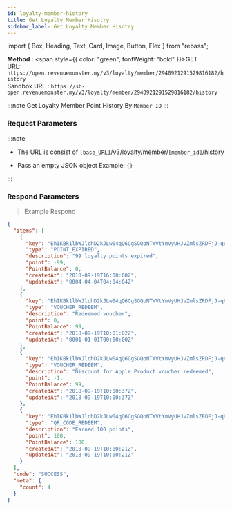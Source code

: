 ```yaml
---
id: loyalty-member-history
title: Get Loyalty Member Hisotry
sidebar_label: Get Loyalty Member Hisotry
---
```


import { Box, Heading, Text, Card, Image, Button, Flex } from "rebass";

**Method :** <span style={{ color: "green", fontWeight: "bold" }}>GET</span><br/>
URL: `https://open.revenuemonster.my/v3/loyalty/member/2940921291529816182/history`<br/>
Sandbox URL : `https://sb-open.revenuemonster.my/v3/loyalty/member/2940921291529816182/history`

:::note
Get Loyalty Member Point History By `Member ID`
:::

### Request Parameters

:::note

- The URL is consist of `[base_URL]`/v3/loyalty/member/`[member_id]`/history

- Pass an empty JSON object Example: `{}`

:::

### Respond Parameters

> Example Respond

```json
{
  "items": [
    {
      "key": "EhIKBk1lbWJlchD2kJLw04qQ6CgSGQoNTWVtYmVyUHJvZmlsZRDFjJ-q6rzOxi8SGgoOTG95YWx0eUhpc3RvcnkQs7zyjL79rLIh",
      "type": "POINT_EXPIRED",
      "description": "99 loyalty points expired",
      "point": -99,
      "PointBalance": 0,
      "createdAt": "2018-09-19T16:00:00Z",
      "updatedAt": "0004-04-04T04:04:04Z"
    },
    {
      "key": "EhIKBk1lbWJlchD2kJLw04qQ6CgSGQoNTWVtYmVyUHJvZmlsZRDFjJ-q6rzOxi8SGgoOTG95YWx0eUhpc3RvcnkQ5dH4usjY7coe",
      "type": "VOUCHER_REDEEM",
      "description": "Redeemed voucher",
      "point": 0,
      "PointBalance": 99,
      "createdAt": "2018-09-19T10:01:02Z",
      "updatedAt": "0001-01-01T00:00:00Z"
    },
    {
      "key": "EhIKBk1lbWJlchD2kJLw04qQ6CgSGQoNTWVtYmVyUHJvZmlsZRDFjJ-q6rzOxi8SGgoOTG95YWx0eUhpc3RvcnkQmtaHztvlwqUW",
      "type": "VOUCHER_REDEEM",
      "description": "Discount for Apple Product voucher redeemed",
      "point": -1,
      "PointBalance": 99,
      "createdAt": "2018-09-19T10:00:37Z",
      "updatedAt": "2018-09-19T10:00:37Z"
    },
    {
      "key": "EhIKBk1lbWJlchD2kJLw04qQ6CgSGQoNTWVtYmVyUHJvZmlsZRDFjJ-q6rzOxi8SGgoOTG95YWx0eUhpc3RvcnkQzYCj3ofay5YO",
      "type": "QR_CODE_REDEEM",
      "description": "Earned 100 points",
      "point": 100,
      "PointBalance": 100,
      "createdAt": "2018-09-19T10:00:21Z",
      "updatedAt": "2018-09-19T10:00:21Z"
    }
  ],
  "code": "SUCCESS",
  "meta": {
    "count": 4
  }
}
```
